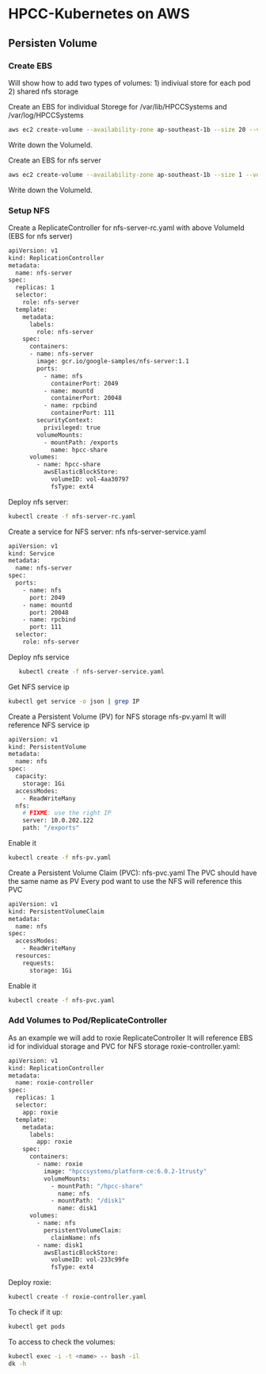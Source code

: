 # HPCC-Kubernetes on AWS

## Persisten Volume
### Create EBS
Will show how to add two types of volumes: 1) indiviual store for each pod 2) shared nfs storage

Create an EBS for individual Storege for /var/lib/HPCCSystems and /var/log/HPCCSystems
```sh
aws ec2 create-volume --availability-zone ap-southeast-1b --size 20 --volume-type gp2
```
Write down the VolumeId.

Create an EBS for nfs server
```sh
aws ec2 create-volume --availability-zone ap-southeast-1b --size 1 --volume-type gp2
```
Write down the VolumeId.


### Setup NFS 
Create a ReplicateController for  nfs-server-rc.yaml with above VolumeId  (EBS for nfs server)
```sh
apiVersion: v1
kind: ReplicationController
metadata:
  name: nfs-server
spec:
  replicas: 1
  selector:
    role: nfs-server
  template:
    metadata:
      labels:
        role: nfs-server
    spec:
      containers:
      - name: nfs-server
        image: gcr.io/google-samples/nfs-server:1.1
        ports:
          - name: nfs
            containerPort: 2049
          - name: mountd
            containerPort: 20048
          - name: rpcbind
            containerPort: 111
        securityContext:
          privileged: true
        volumeMounts:
          - mountPath: /exports
            name: hpcc-share
      volumes:
        - name: hpcc-share
          awsElasticBlockStore:
            volumeID: vol-4aa30797
            fsType: ext4
```
Deploy nfs server: 
```sh
kubectl create -f nfs-server-rc.yaml
```
Create a service for NFS server:  nfs nfs-server-service.yaml
```sh
apiVersion: v1
kind: Service
metadata:
  name: nfs-server
spec:
  ports:
    - name: nfs
      port: 2049
    - name: mountd
      port: 20048
    - name: rpcbind
      port: 111
  selector:
    role: nfs-server
```
Deploy nfs service
```sh
   kubectl create -f nfs-server-service.yaml
```

Get NFS service ip
```sh
kubectl get service -o json | grep IP
```

Create a Persistent Volume (PV) for NFS storage  nfs-pv.yaml
It will reference NFS service ip
```sh
apiVersion: v1
kind: PersistentVolume
metadata:
  name: nfs
spec:
  capacity:
    storage: 1Gi
  accessModes:
    - ReadWriteMany
  nfs:
    # FIXME: use the right IP
    server: 10.0.202.122
    path: "/exports"

```

Enable it
```sh
kubectl create -f nfs-pv.yaml
```

Create a Persistent Volume Claim (PVC): nfs-pvc.yaml
The PVC should  have the same name as PV
Every pod want to use the NFS will reference this PVC
```sh
apiVersion: v1
kind: PersistentVolumeClaim
metadata:
  name: nfs
spec:
  accessModes:
    - ReadWriteMany
  resources:
    requests:
      storage: 1Gi
```

Enable it
```sh
kubectl create -f nfs-pvc.yaml
```

### Add Volumes to Pod/ReplicateController
As an example we will add to roxie ReplicateController
It will reference EBS id for individual storage and PVC for NFS storage
roxie-controller.yaml:
```sh
apiVersion: v1
kind: ReplicationController
metadata:
  name: roxie-controller
spec:
  replicas: 1
  selector:
    app: roxie
  template:
    metadata:
      labels:
        app: roxie
    spec:
      containers:
        - name: roxie
          image: "hpccsystems/platform-ce:6.0.2-1trusty"
          volumeMounts:
            - mountPath: "/hpcc-share"
              name: nfs
            - mountPath: "/disk1"
              name: disk1
      volumes:
        - name: nfs
          persistentVolumeClaim:
            claimName: nfs
        - name: disk1
          awsElasticBlockStore:
            volumeID: vol-233c99fe
            fsType: ext4
```
Deploy roxie:
```sh
kubectl create -f roxie-controller.yaml
```

To check if it up:
```sh
kubectl get pods
```
To access to check the volumes:
```sh
kubectl exec -i -t <name> -- bash -il
dk -h
```





